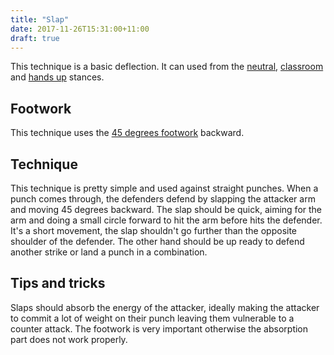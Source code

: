 ```yaml
---
title: "Slap"
date: 2017-11-26T15:31:00+11:00
draft: true
---
```


This technique is a basic deflection. It can used from the [neutral](../../stances/neutral), [classroom](../../stances/classroom) and [hands up](../../stances/hands_up) stances.


## Footwork

This technique uses the [45 degrees footwork](../../footwork/45_degrees) backward.


## Technique

This technique is pretty simple and used against straight punches. When a punch comes through, the defenders defend by slapping the attacker arm and moving 45 degrees backward. The slap should be quick, aiming for the arm and doing a small circle forward to hit the arm before hits the defender. It's a short movement, the slap shouldn't go further than the opposite shoulder of the defender. The other hand should be up ready to defend another strike or land a punch in a combination.

## Tips and tricks

Slaps should absorb the energy of the attacker, ideally making the attacker to commit a lot of weight on their punch leaving them vulnerable to a counter attack. The footwork is very important otherwise the absorption part does not work properly.
